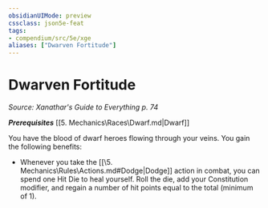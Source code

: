 ```yaml
---
obsidianUIMode: preview
cssclass: json5e-feat
tags:
- compendium/src/5e/xge
aliases: ["Dwarven Fortitude"]
---
```

# Dwarven Fortitude
*Source: Xanathar's Guide to Everything p. 74*  

***Prerequisites*** [[5. Mechanics\Races\Dwarf.md|Dwarf]]

You have the blood of dwarf heroes flowing through your veins. You gain the following benefits:

- Whenever you take the [[\5. Mechanics\Rules\Actions.md#Dodge|Dodge]] action in combat, you can spend one Hit Die to heal yourself. Roll the die, add your Constitution modifier, and regain a number of hit points equal to the total (minimum of 1).